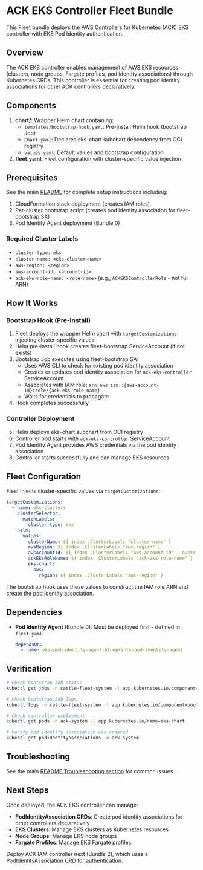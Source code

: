 # ACK EKS Controller Fleet Bundle

This Fleet bundle deploys the AWS Controllers for Kubernetes (ACK) EKS controller with EKS Pod Identity authentication.

## Overview

The ACK EKS controller enables management of AWS EKS resources (clusters, node groups, Fargate profiles, pod identity associations) through Kubernetes CRDs. This controller is essential for creating pod identity associations for other ACK controllers declaratively.

## Components

1. **chart/**: Wrapper Helm chart containing:
   - `templates/bootstrap-hook.yaml`: Pre-install Helm hook (bootstrap Job)
   - `Chart.yaml`: Declares eks-chart subchart dependency from OCI registry
   - `values.yaml`: Default values and bootstrap configuration
2. **fleet.yaml**: Fleet configuration with cluster-specific value injection

## Prerequisites

See the main [README](../README.md#prerequisites) for complete setup instructions including:

1. CloudFormation stack deployment (creates IAM roles)
2. Per-cluster bootstrap script (creates pod identity association for fleet-bootstrap SA)
3. Pod Identity Agent deployment (Bundle 0)

### Required Cluster Labels

- `cluster-type: eks`
- `cluster-name: <eks-cluster-name>`
- `aws-region: <region>`
- `aws-account-id: <account-id>`
- `ack-eks-role-name: <role-name>` (e.g., `ACKEKSControllerRole` - not full ARN)

## How It Works

### Bootstrap Hook (Pre-Install)

1. Fleet deploys the wrapper Helm chart with `targetCustomizations` injecting cluster-specific values
2. Helm pre-install hook creates fleet-bootstrap ServiceAccount (if not exists)
3. Bootstrap Job executes using fleet-bootstrap SA:
   - Uses AWS CLI to check for existing pod identity association
   - Creates or updates pod identity association for `ack-eks-controller` ServiceAccount
   - Associates with IAM role: `arn:aws:iam::{aws-account-id}:role/{ack-eks-role-name}`
   - Waits for credentials to propagate
4. Hook completes successfully

### Controller Deployment

5. Helm deploys eks-chart subchart from OCI registry
6. Controller pod starts with `ack-eks-controller` ServiceAccount
7. Pod Identity Agent provides AWS credentials via the pod identity association
8. Controller starts successfully and can manage EKS resources

## Fleet Configuration

Fleet injects cluster-specific values via `targetCustomizations`:

```yaml
targetCustomizations:
  - name: eks-clusters
    clusterSelector:
      matchLabels:
        cluster-type: eks
    helm:
      values:
        clusterName: ${ index .ClusterLabels "cluster-name" }
        awsRegion: ${ index .ClusterLabels "aws-region" }
        awsAccountId: ${ index .ClusterLabels "aws-account-id" | quote }
        ackEksRoleName: ${ index .ClusterLabels "ack-eks-role-name" }
        eks-chart:
          aws:
            region: ${ index .ClusterLabels "aws-region" }
```

The bootstrap hook uses these values to construct the IAM role ARN and create the pod identity association.

## Dependencies

- **Pod Identity Agent** (Bundle 0): Must be deployed first - defined in `fleet.yaml`:
  ```yaml
  dependsOn:
    - name: eks-pod-identity-agent-blueprints-pod-identity-agent
  ```

## Verification

```bash
# Check bootstrap Job status
kubectl get jobs -n cattle-fleet-system -l app.kubernetes.io/component=bootstrap

# Check bootstrap Job logs
kubectl logs -n cattle-fleet-system -l app.kubernetes.io/component=bootstrap

# Check controller deployment
kubectl get pods -n ack-system -l app.kubernetes.io/name=eks-chart

# Verify pod identity association was created
kubectl get podidentityassociations -n ack-system
```

## Troubleshooting

See the main [README Troubleshooting section](../README.md#troubleshooting) for common issues.

## Next Steps

Once deployed, the ACK EKS controller can manage:
- **PodIdentityAssociation CRDs**: Create pod identity associations for other controllers declaratively
- **EKS Clusters**: Manage EKS clusters as Kubernetes resources
- **Node Groups**: Manage EKS node groups
- **Fargate Profiles**: Manage EKS Fargate profiles

Deploy ACK IAM controller next (Bundle 2), which uses a PodIdentityAssociation CRD for authentication.
